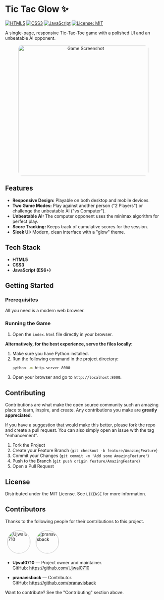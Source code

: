 # Tic Tac Glow ✨

[![HTML5](https://img.shields.io/badge/html5-%23E34F26.svg?style=for-the-badge&logo=html5&logoColor=white)](https://en.wikipedia.org/wiki/HTML5)
[![CSS3](https://img.shields.io/badge/css3-%231572B6.svg?style=for-the-badge&logo=css3&logoColor=white)](https://en.wikipedia.org/wiki/CSS)
[![JavaScript](https://img.shields.io/badge/javascript-%23323330.svg?style=for-the-badge&logo=javascript&logoColor=%23F7DF1E)](https://en.wikipedia.org/wiki/JavaScript)
[![License: MIT](https://img.shields.io/badge/License-MIT-yellow.svg?style=for-the-badge)](https://opensource.org/licenses/MIT)

A single-page, responsive Tic-Tac-Toe game with a polished UI and an unbeatable AI opponent.

<p align="center">
  <img src="https://github.com/Ujwal0710/Tik_Tac_Glow_Game/blob/main/image.png?raw=true" alt="Game Screenshot" width="420" style="border-radius:12px;">
</p>

## Features

-   **Responsive Design:** Playable on both desktop and mobile devices.
-   **Two Game Modes:** Play against another person ("2 Players") or challenge the unbeatable AI ("vs Computer").
-   **Unbeatable AI:** The computer opponent uses the minimax algorithm for perfect play.
-   **Score Tracking:** Keeps track of cumulative scores for the session.
-   **Sleek UI:** Modern, clean interface with a "glow" theme.

## Tech Stack

-   **HTML5**
-   **CSS3**
-   **JavaScript (ES6+)**

## Getting Started

### Prerequisites

All you need is a modern web browser.

### Running the Game

1.  Open the `index.html` file directly in your browser.

**Alternatively, for the best experience, serve the files locally:**

1.  Make sure you have Python installed.
2.  Run the following command in the project directory:
    ```bash
    python -m http.server 8000
    ```
3.  Open your browser and go to `http://localhost:8000`.

## Contributing

Contributions are what make the open source community such an amazing place to learn, inspire, and create. Any contributions you make are **greatly appreciated**.

If you have a suggestion that would make this better, please fork the repo and create a pull request. You can also simply open an issue with the tag "enhancement".

1. Fork the Project
2. Create your Feature Branch (`git checkout -b feature/AmazingFeature`)
3. Commit your Changes (`git commit -m 'Add some AmazingFeature'`)
4. Push to the Branch (`git push origin feature/AmazingFeature`)
5. Open a Pull Request

## License

Distributed under the MIT License. See `LICENSE` for more information.

## Contributors

Thanks to the following people for their contributions to this project.

<p align="left">
  <a href="https://github.com/Ujwal0710"><img src="https://github.com/Ujwal0710.png?size=96" alt="Ujwal0710" style="border-radius:50%; width:72px; height:72px; margin:6px; border:2px solid #ddd"></a>
  <a href="https://github.com/pranavisback"><img src="https://github.com/pranavisback.png?size=96" alt="pranavisback" style="border-radius:50%; width:72px; height:72px; margin:6px; border:2px solid #ddd"></a>
</p>

- **Ujwal0710** — Project owner and maintainer.  
  GitHub: https://github.com/Ujwal0710

- **pranavisback** — Contributor.  
  GitHub: https://github.com/pranavisback

Want to contribute? See the "Contributing" section above.

